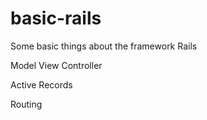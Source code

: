 # basic-rails

Some basic things about the framework Rails

Model View Controller

Active Records

Routing

